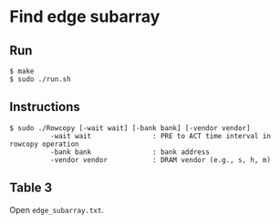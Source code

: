 # Find edge subarray

## Run
```
$ make
$ sudo ./run.sh
```

## Instructions

```
$ sudo ./Rowcopy [-wait wait] [-bank bank] [-vendor vendor]
          -wait wait               : PRE to ACT time interval in rowcopy operation
          -bank bank               : bank address
          -vendor vendor           : DRAM vendor (e.g., s, h, m)
```

## Table 3
Open `edge_subarray.txt`.